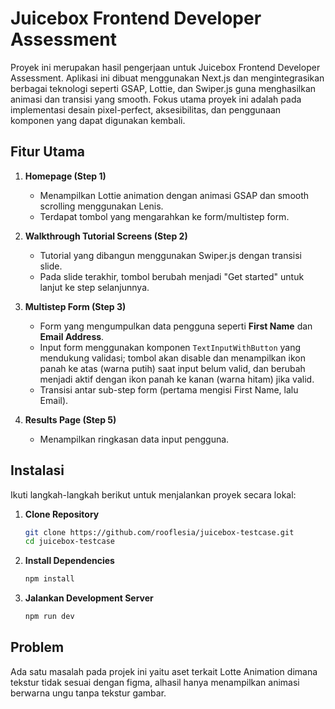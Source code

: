 # Juicebox Frontend Developer Assessment

Proyek ini merupakan hasil pengerjaan untuk Juicebox Frontend Developer Assessment. Aplikasi ini dibuat menggunakan Next.js dan mengintegrasikan berbagai teknologi seperti GSAP, Lottie, dan Swiper.js guna menghasilkan animasi dan transisi yang smooth. Fokus utama proyek ini adalah pada implementasi desain pixel-perfect, aksesibilitas, dan penggunaan komponen yang dapat digunakan kembali.

## Fitur Utama

1. **Homepage (Step 1)**
   - Menampilkan Lottie animation dengan animasi GSAP dan smooth scrolling menggunakan Lenis.
   - Terdapat tombol yang mengarahkan ke form/multistep form.

2. **Walkthrough Tutorial Screens (Step 2)**
   - Tutorial yang dibangun menggunakan Swiper.js dengan transisi slide.
   - Pada slide terakhir, tombol berubah menjadi "Get started" untuk lanjut ke step selanjunnya.

3. **Multistep Form (Step 3)**
   - Form yang mengumpulkan data pengguna seperti **First Name** dan **Email Address**.
   - Input form menggunakan komponen `TextInputWithButton` yang mendukung validasi; tombol akan disable dan menampilkan ikon panah ke atas (warna putih) saat input belum valid, dan berubah menjadi aktif dengan ikon panah ke kanan (warna hitam) jika valid.
   - Transisi antar sub-step form (pertama mengisi First Name, lalu Email).

4. **Results Page (Step 5)**
   - Menampilkan ringkasan data input pengguna.

## Instalasi

Ikuti langkah-langkah berikut untuk menjalankan proyek secara lokal:

1. **Clone Repository**
   ```bash
   git clone https://github.com/rooflesia/juicebox-testcase.git
   cd juicebox-testcase

2. **Install Dependencies**
    ```bash
   npm install

3. **Jalankan Development Server**
    ```bash
   npm run dev

## Problem

Ada satu masalah pada projek ini yaitu aset terkait Lotte Animation dimana tekstur tidak sesuai dengan figma, alhasil hanya menampilkan animasi berwarna ungu tanpa tekstur gambar. 
